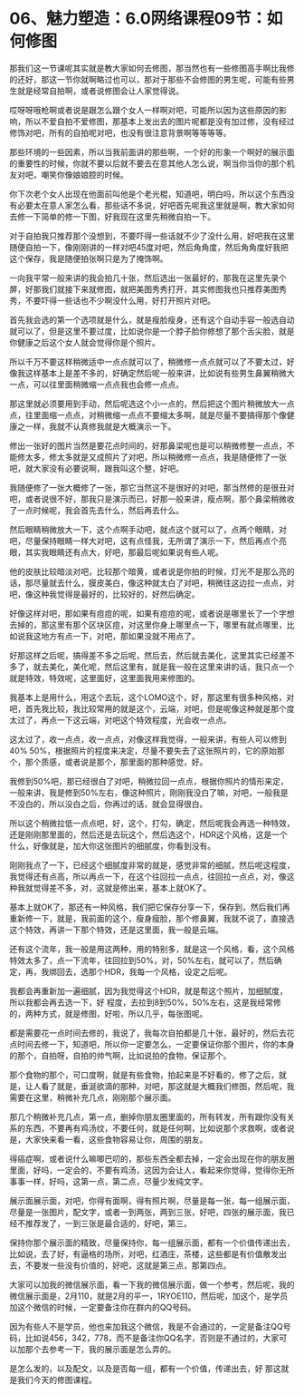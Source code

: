 # 06、魅力塑造：6.0网络课程09节：如何修图

那我们这一节课呢其实就是教大家如何去修图，那当然也有一些修图高手啊比我修的还好，那这一节你就啊略过也可以，那对于那些不会修图的男生呢，可能有些男生就是经常自拍啊，或者说修图会让人家觉得说。

哎呀呀哦枪啊或者说是跟怎么跟个女人一样啊对吧，可能所以因为这些原因的影响，所以不爱自拍不爱修图，那基本上发出去的图片呢都是没有加过修，没有经过修饰对吧，所有的自拍呢对吧，也没有很注意背景啊等等等等。

那些环境的一些因素，所以当我前面讲的那些啊，一个好的形象一个啊好的展示面的重要性的时候，你就不要以后就不要去在意其他人怎么说，啊当你当你的那个机友对吧，嘲笑你像娘娘腔的时候。

你下次老个女人出现在他面前叫他是个老光棍，知道吧，明白吗，所以这个东西没有必要太在意人家怎么看，那些话不多说，好吧首先呢我这里就是啊，教大家如何去修一下简单的修一下图，好我现在这里先稍微自拍一下。

对于自拍我只推荐那个没想到，不要吓得一些话就不少了没什么用，好吧我在这里随便自拍一下，像刚刚讲的一样对吧45度对吧，然后角角度，然后角角度好我把这个保存，我是随便拍张啊只是为了掩饰啊。

一向我平常一般来讲的我会拍几十张，然后选出一张最好的，那我在这里先录个屏，好那我们就接下来就修图，就把美图秀秀打开，其实修图我也只推荐美图秀秀，不要吓得一些话也不少啊没什么用，好打开照片对吧。

首先我会选的第一个选项就是什么，就是瘦脸瘦身，还有这个自动手容一般选自动就可以了，但是这里不要过度，比如说你是一个脖子脸你修想了那个舌尖脸，就是你健康之后这个女人就会觉得你是个照片。

所以千万不要这样稍微适中一点点就可以了，稍微修一点点就可以了不要太过，好像我这样基本上是差不多的，好确定然后呢一般来讲，比如说有些男生鼻翼稍微大一点，可以往里面稍微缩一点点我也会修一点点。

那这里就必须要用到手动，然后呢选这个小一点的，然后把这个图片稍微放大一点点，往里面缩一点点，对稍微缩一点点不要缩太多啊，就是尽量不要搞得那个像健康之一样，我就不认真修我就是大概演示一下。

修出一张好的图片当然是要花点时间的，好那鼻梁呢也是可以稍微修整一点点，不能修太多，修太多就是又成照片了对吧，所以稍微修一点点，我是随便修了一张吧，就大家没有必要说啊，跟我叫这个整，好吧。

我随便修了一张大概修了一张，那它当然这不是很好的对吧，那当然修的是很丑对吧，或者说很不好，那我只是演示而已，好那一般来讲，瘦点啊，那个鼻梁稍微收了一点时候呢，我会首先去什么，然后再去什么。

然后眼睛稍微放大一下，这个点啊手动吧，就点这个就可以了，点两个眼睛，对吧，尽量保持眼睛一样大对吧，这有点怪我，无所谓了演示一下，然后再点个亮眼，其实我眼睛还有点大，好吧，那最后呢如果说有些人呢。

他的皮肤比较暗淡对吧，比较那个暗黄，或者说是你拍的时候，灯光不是那么亮的话，那尽量就去什么，膜皮美白，像这种就太白了对吧，稍微往这边拉一点点，对吧，像这种我觉得是最好的，比较好的，好然后确定。

好像这样对吧，那如果有痘痘的呢，如果有痘痘的呢，或者说是哪里长了一个字想去掉的，那这里有那个区块区痘，对这里你身上哪里点一下，哪里有就点哪里，比如说我这地方有点一下，对吧，那如果没就不用点了。

好那这样之后呢，搞得差不多之后呢，然后去，然后就去美化，这里其实已经差不多了，就去美化，美化呢，然后这里有，就是我一般在这里来讲的话，我只点一个就是特效，特效呢，这里面好，这里面我用来修图的。

我基本上是用什么，用这个去玩，这个LOMO这个，好，那这里有很多种风格，对吧，首先我比较，我比较常用的就是这个，云端，对吧，但是呢像这种就是那个度太过了，再点一下这云端，对吧这个特效程度，光会收一点点。

这太过了，收一点点，收一点点，对像这样我觉得，一般来讲，有些人可以修到40% 50%，根据照片的程度来决定，尽量不要失去了这张照片的，它的原始那个，那个质感，或者说是那个，那里面的那种感觉，好。

我修到50%吧，那已经很白了对吧，稍微拉回一点点，根据你照片的情形来定，一般来讲，我是修到50%左右，像这种照片，刚刚我没白了嘛，对吧，一般我是不没白的，所以没白之后，你再过的话，就会显得很白。

所以这个稍微拉低一点点吧，好，这个，打勾，确定，然后呢我会再选一种特效，还是刚刚那里面的，然后还是去玩这个，然后选这个，HDR这个风格，这是一个什么，好像就是，加大你这张图片的细腻度，你看到没有。

刚刚我点了一下，已经这个细腻度非常的就是，感觉非常的细腻，然后呢这程度，我觉得还有点高，所以再点一下，在这个往回拉一点点，往回拉一点点，对，像这种我就觉得差不多，对，这就是修出来，基本上就OK了。

基本上就OK了，那还有一种风格，我们把它保存分享一下，保存到，然后我们再重新修一下，就是，我前面的这个，瘦身瘦脸，那个修鼻翼，我就不说了，直接选这个特效，再讲一下那个特效，还是这里面，我一般是云端。

还有这个流年，我一般是用这两种，用的特别多，就是这一个风格，看，这个风格特效太多了，点一下流年，往回拉到50%，对，50%左右，就可以了，然后确定，再，我绑回去，选那个HDR，我每一个风格，设定之后呢。

我都会再重新加一遍细腻，因为我觉得这个HDR，就是帮这个照片，加细腻度，所以我都会再去选一下，好 程度，去拉到8到50%，50%左右，这是我经常修的，两种方式，就是修图，好啦，所以几乎，每张图呢。

都是需要花一点时间去修的，我说了，我每次自拍都是几十张，最好的，然后去花点时间去修一下，知道吧，所以你一定要怎么，一定要保证你那个图片，你的本身的那个，自拍呀，自拍的帅气啊，比如说拍的食物，保证那个。

那个食物的那个，可口度啊，就是有些食物，拍起来是不好看的，修了之后，就是，让人看了就是，垂涎欲滴的那种，对吧，那这就是大概我们修图，然后呢，我需要在这里，稍微补充几点，刚刚那个展示面。

那几个稍微补充几点，第一点，删掉你朋友圈里面的，所有转发，所有跟你没有关系的东西，不要再有鸡汤纹，不要任何，就是任何啊，比如说那个求救啊，或者说是，大家快来看一看，这些食物容易让你，周围的朋友。

得癌症啊，或者说什么嘛唧巴叨的，那些东西全都去掉，一定会出现在你的朋友圈里面，好吗，一定会的，不要有鸡汤，这因为会让人，看起来你觉得，觉得你无所事事一样，好吗，这第一点，第二点，尽量少发纯文字。

展示面展示面，对吧，你得有面啊，得有照片啊，尽量是每一张，每一组展示面，尽量是一张图片，配文字，或者一到两张，两到三张，好吧，四张的展示面，我已经不推荐发了，一到三张是最合适的，好吧，第三。

保持你那个展示面的精致，尽量保持你，每一组展示面，都有一个价值传递出去，比如说，去了好，有逼格的场所，对吧，红酒庄，茶楼，这些都是有价值散发出去，不要发一些没有价值的，好吧，这就是第三点，那第四点。

大家可以加我的微信展示面，看一下我的微信展示面，做一个参考，然后呢，我的微信展示面是，2月110，就是2月的平一，1RYOE110，然后呢，加这个，是学员加这个微信的时候，一定要备注你在群内的QQ号码。

因为有些人不是学员，他也来加我这个微信，我是不会通过的，一定是备注QQ号码，比如说456，342，778，而不是备注你QQ名字，否则是不通过的，大家可以加那个去参考一下，我的展示面是怎么弄的。

是怎么发的，以及配文，以及是否每一组，都有一个价值，传递出去，好 那这就是我们今天的修图课程。